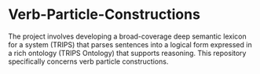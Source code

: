 # Verb-Particle-Constructions

The project involves developing a broad-coverage deep semantic lexicon for a system (TRIPS) that parses sentences into a logical form expressed in a rich ontology (TRIPS Ontology) that supports reasoning. This repository specifically concerns verb particle constructions.
